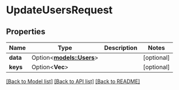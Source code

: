 # UpdateUsersRequest

## Properties

Name | Type | Description | Notes
------------ | ------------- | ------------- | -------------
**data** | Option<[**models::Users**](Users.md)> |  | [optional]
**keys** | Option<**Vec<String>**> |  | [optional]

[[Back to Model list]](../README.md#documentation-for-models) [[Back to API list]](../README.md#documentation-for-api-endpoints) [[Back to README]](../README.md)


